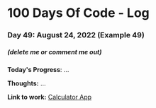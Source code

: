# 100 Days Of Code - Log

### Day 49: August 24, 2022 (Example 49)
##### (delete me or comment me out)

**Today's Progress**: ...

**Thoughts:** ...

**Link to work:** [Calculator App](https://github.com/username/reponame)
